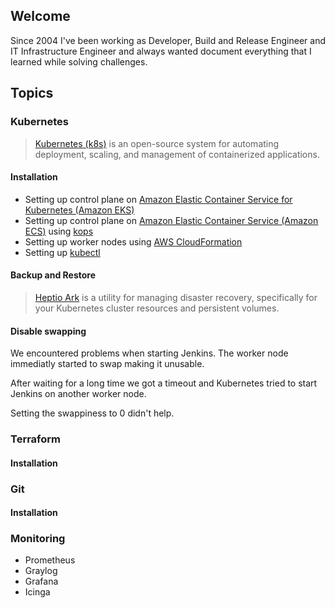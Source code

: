## Welcome

Since 2004 I've been working as Developer, Build and Release Engineer and IT Infrastructure Engineer and always wanted document everything that I learned while solving challenges.

## Topics

### Kubernetes

> [Kubernetes (k8s)](https://kubernetes.io/) is an open-source system for automating deployment, scaling, and management of containerized applications.

#### Installation

* Setting up control plane on [Amazon Elastic Container Service for Kubernetes (Amazon EKS)](https://aws.amazon.com/eks/)
* Setting up control plane on [Amazon Elastic Container Service (Amazon ECS)](https://aws.amazon.com/ecs/) using [kops](https://github.com/kubernetes/kops)
* Setting up worker nodes using [AWS CloudFormation](https://aws.amazon.com/cloudformation/)
* Setting up [kubectl](https://kubernetes.io/docs/tasks/tools/install-kubectl/)

#### Backup and Restore

> [Heptio Ark](https://github.com/heptio/ark) is a utility for managing disaster recovery, specifically for your Kubernetes cluster resources and persistent volumes. 

#### Disable swapping

We encountered problems when starting Jenkins. The worker node immediatly started to swap making it unusable.

After waiting for a long time we got a timeout and Kubernetes tried to start Jenkins on another worker node.

Setting the swappiness to 0 didn't help.

### Terraform
#### Installation

### Git
#### Installation

### Monitoring

* Prometheus
* Graylog
* Grafana
* Icinga
